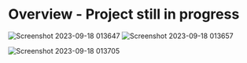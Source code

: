 # Overview - Project still in progress


![Screenshot 2023-09-18 013647](https://github.com/Pradhyumna789/Ecommerce_Site_Styling_Flexbox/assets/45138354/392038e9-4e4a-4771-9ec6-5a6132a542df) ![Screenshot 2023-09-18 013657](https://github.com/Pradhyumna789/Ecommerce_Site_Styling_Flexbox/assets/45138354/e90205f9-12e8-4be5-b072-be9c0cd38fc7)

![Screenshot 2023-09-18 013705](https://github.com/Pradhyumna789/Ecommerce_Site_Styling_Flexbox/assets/45138354/e5af36ae-e66b-47c1-95de-dc1bdfa8a431)
